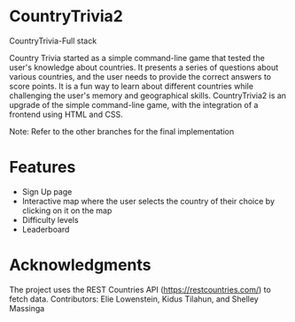 # CountryTrivia2
CountryTrivia-Full stack

Country Trivia started as a simple command-line game that tested the user's knowledge about countries. It presents a series of questions about various countries, and the user needs to provide the correct answers to score points. It is a fun way to learn about different countries while challenging the user's memory and geographical skills.
CountryTrivia2 is an upgrade of the simple command-line game, with the integration of a frontend using HTML and CSS.

Note: Refer to the other branches for the final implementation

# Features
- Sign Up page
- Interactive map where the user selects the country of their choice by clicking on it on the map
- Difficulty levels
- Leaderboard

# Acknowledgments 
The project uses the REST Countries API (https://restcountries.com/) to fetch data.
Contributors: Elie Lowenstein, Kidus Tilahun, and Shelley Massinga
